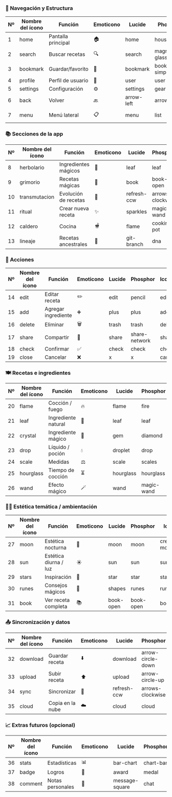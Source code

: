 ### 🧭 Navegación y Estructura

| Nº | Nombre del ícono | Función | Emoticono | Lucide | Phosphor | Iconoir | GameIcons | React-Icons |
|----|------------------|---------|-----------|--------|----------|---------|------------|--------------|
| 1 | home | Pantalla principal | 🏠 | home | house | home | house | FaHome |
| 2 | search | Buscar recetas | 🔍 | search | magnifying-glass | search | magnifying-glass | FaSearch |
| 3 | bookmark | Guardar/favorito | 📑 | bookmark | bookmark-simple | bookmark | bookmark | FaBookmark |
| 4 | profile | Perfil de usuario | 👤 | user | user | user | person | FaUser |
| 5 | settings | Configuración | ⚙️ | settings | gear | settings | cog | FaCog |
| 6 | back | Volver | 🔙 | arrow-left | arrow-left | arrow-left | backward | FaArrowLeft |
| 7 | menu | Menú lateral | 📋 | menu | list | menu | hamburger-menu | FaBars |

### 📚 Secciones de la app

| Nº | Nombre del ícono | Función | Emoticono | Lucide | Phosphor | Iconoir | GameIcons | React-Icons |
|----|------------------|---------|-----------|--------|----------|---------|------------|--------------|
| 8 | herbolario | Ingredientes mágicos | 🌿 | leaf | leaf | leaf | herb | FaLeaf |
| 9 | grimorio | Recetas mágicas | 📖 | book | book-open | book | spell-book | FaBookOpen |
| 10 | transmutacion | Evolución de recetas | 🔄 | refresh-ccw | arrows-clockwise | refresh | transmutation-circle | FaSync |
| 11 | ritual | Crear nueva receta | ✨ | sparkles | magic-wand | magic | ritual-dagger | GiSparkles |
| 12 | caldero | Cocina | 🫕 | flame | cooking-pot | cooking | cauldron | GiCauldron |
| 13 | lineaje | Recetas ancestrales | 🧬 | git-branch | dna | dna-structure | family-tree | GiDna1 |

### 🧪 Acciones

| Nº | Nombre del ícono | Función | Emoticono | Lucide | Phosphor | Iconoir | GameIcons | React-Icons |
|----|------------------|---------|-----------|--------|----------|---------|------------|--------------|
| 14 | edit | Editar receta | ✏️ | edit | pencil | edit | quill-ink | FaEdit |
| 15 | add | Agregar ingrediente | ➕ | plus | plus | add | cross | FaPlus |
| 16 | delete | Eliminar | 🗑️ | trash | trash | delete | skull | FaTrash |
| 17 | share | Compartir | 🦉 | share | share-network | share | carrier-pigeon | FaShareAlt |
| 18 | check | Confirmar | ✅ | check | check | check | tick | FaCheck |
| 19 | close | Cancelar | ❌ | x | x | cancel | cross | FaTimes |

### 🍽️ Recetas e ingredientes

| Nº | Nombre del ícono | Función | Emoticono | Lucide | Phosphor | Iconoir | GameIcons | React-Icons |
|----|------------------|---------|-----------|--------|----------|---------|------------|--------------|
| 20 | flame | Cocción / fuego | 🔥 | flame | fire | flame | fire-symbol | FaFire |
| 21 | leaf | Ingrediente natural | 🍃 | leaf | leaf | leaf | leaf | FaLeaf |
| 22 | crystal | Ingrediente mágico | 🔮 | gem | diamond | crystal-wand | crystal-ball | GiCrystalBall |
| 23 | drop | Líquido / poción | 💧 | droplet | drop | drop | water-drop | FaTint |
| 24 | scale | Medidas | ⚖️ | scale | scales | scale | balance | FaBalanceScale |
| 25 | hourglass | Tiempo de cocción | ⏳ | hourglass | hourglass | hourglass | hourglass | FaHourglassHalf |
| 26 | wand | Efecto mágico | 🪄 | wand | magic-wand | magic | magic-swirl | GiMagicGate |

### 🧙‍♂️ Estética temática / ambientación

| Nº | Nombre del ícono | Función | Emoticono | Lucide | Phosphor | Iconoir | GameIcons | React-Icons |
|----|------------------|---------|-----------|--------|----------|---------|------------|--------------|
| 27 | moon | Estética nocturna | 🌙 | moon | moon | crescent-moon | moon | FaMoon |
| 28 | sun | Estética diurna / luz | ☀️ | sun | sun | sun | sun | FaSun |
| 29 | stars | Inspiración | 🌟 | star | star | stars | sparkles | FaStar |
| 30 | runes | Consejos mágicos | 🧿 | shapes | runes | runes | rune-stone | GiRunes |
| 31 | book | Ver receta completa | 📚 | book-open | book-open | book | open-book | FaBook |

### 📤 Sincronización y datos

| Nº | Nombre del ícono | Función | Emoticono | Lucide | Phosphor | Iconoir | GameIcons | React-Icons |
|----|------------------|---------|-----------|--------|----------|---------|------------|--------------|
| 32 | download | Guardar receta | ⬇️ | download | arrow-circle-down | download | download | FaDownload |
| 33 | upload | Subir receta | ⬆️ | upload | arrow-circle-up | upload | upload | FaUpload |
| 34 | sync | Sincronizar | 🔁 | refresh-ccw | arrows-clockwise | sync | sync | FaSync |
| 35 | cloud | Copia en la nube | ☁️ | cloud | cloud | cloud | cloud | FaCloud |

### 📈 Extras futuros (opcional)

| Nº | Nombre del ícono | Función | Emoticono | Lucide | Phosphor | Iconoir | GameIcons | React-Icons |
|----|------------------|---------|-----------|--------|----------|---------|------------|--------------|
| 36 | stats | Estadísticas | 📊 | bar-chart | chart-bar | chart | graph | FaChartBar |
| 37 | badge | Logros | 🏅 | award | medal | medal | achievement | FaMedal |
| 38 | comment | Notas personales | 📝 | message-square | chat | message | scroll-unfurled | FaComment |
